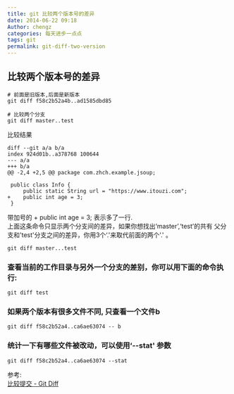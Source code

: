 ```yaml
---
title: git 比较两个版本号的差异
date: 2014-06-22 09:18
Author: chengz
categories: 每天进步一点点
tags: git
permalink: git-diff-two-version
---
```


比较两个版本号的差异
--------------------

    # 前面是旧版本,后面是新版本
    git diff f58c2b52a4b..ad1585dbd85

    # 比较两个分支
    git diff master..test

比较结果

    diff --git a/a b/a
    index 924d01b..a378768 100644
    --- a/a
    +++ b/a
    @@ -2,4 +2,5 @@ package com.zhch.example.jsoup;

     public class Info {
         public static String url = "https://www.itouzi.com";
    +    public int age = 3;
     }

带加号的 + public int age = 3; 表示多了一行.  
上面这条命令只显示两个分支间的差异，如果你想找出‘master’,‘test’的共有
父分支和'test'分支之间的差异，你用3个‘.'来取代前面的两个'.' 。

    git diff master...test

### 查看当前的工作目录与另外一个分支的差别，你可以用下面的命令执行:

    git diff test

### 如果两个版本有很多文件不同, 只查看一个文件b

    git diff f58c2b52a4..ca6ae63074 -- b

### 统计一下有哪些文件被改动，可以使用‘--stat' 参数

    git diff f58c2b52a4..ca6ae63074 --stat

参考:  
[比较提交 - Git Diff](http://gitbook.liuhui998.com/3_5.html)
